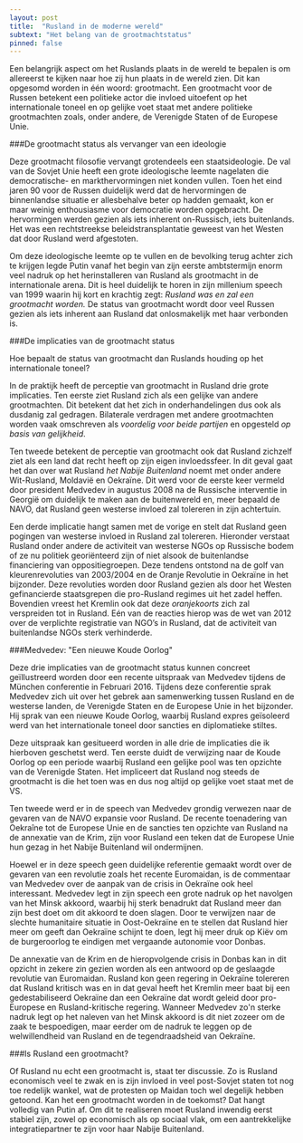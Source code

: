 ```yaml
---
layout: post
title:  "Rusland in de moderne wereld"
subtext: "Het belang van de grootmachtstatus"
pinned: false
---
```


Een belangrijk aspect om het Ruslands plaats in de wereld te bepalen is om allereerst te kijken naar hoe zij hun plaats in de wereld zien. Dit kan opgesomd worden in één woord: grootmacht. Een grootmacht voor de Russen betekent een politieke actor die invloed uitoefent op het internationale toneel en op gelijke voet staat met andere politieke grootmachten zoals, onder andere, de Verenigde Staten of de Europese Unie.

###De grootmacht status als vervanger van een ideologie

Deze grootmacht filosofie vervangt grotendeels een staatsideologie. De val van de Sovjet Unie heeft een grote ideologische leemte nagelaten die democratische- en markthervormingen niet konden vullen. Toen het eind jaren 90 voor de Russen duidelijk werd dat de hervormingen de binnenlandse situatie er allesbehalve beter op hadden gemaakt, kon er maar weinig enthousiasme voor democratie worden opgebracht. De hervormingen werden gezien als iets inherent on-Russisch, iets buitenlands. Het was een rechtstreekse beleidstransplantatie geweest van het Westen dat door Rusland werd afgestoten.

Om deze ideologische leemte op te vullen en de bevolking terug achter zich te krijgen legde Putin vanaf het begin van zijn eerste ambtstermijn enorm veel nadruk op het herinstalleren van Rusland als grootmacht in de internationale arena. Dit is heel duidelijk te horen in zijn millenium speech van 1999 waarin hij kort en krachtig zegt: *Rusland was en zal een grootmacht worden.* De status van grootmacht wordt door veel Russen gezien als iets inherent aan Rusland dat onlosmakelijk met haar verbonden is.

###De implicaties van de grootmacht status

Hoe bepaalt de status van grootmacht dan Ruslands houding op het internationale toneel?

In de praktijk heeft de perceptie van grootmacht in Rusland drie grote implicaties. Ten eerste ziet Rusland zich als een gelijke van andere grootmachten. Dit betekent dat het zich in onderhandelingen dus ook als dusdanig zal gedragen. Bilaterale verdragen met andere grootmachten worden vaak omschreven als *voordelig voor beide partijen* en opgesteld *op basis van gelijkheid*.

Ten tweede betekent de perceptie van grootmacht ook dat Rusland zichzelf ziet als een land dat recht heeft op zijn eigen invloedssfeer. In dit geval gaat het dan over wat Rusland *het Nabije Buitenland* noemt met onder andere Wit-Rusland, Moldavië en Oekraïne. Dit werd voor de eerste keer vermeld door president Medvedev in augustus 2008 na de Russische interventie in Georgië om duidelijk te maken aan de buitenwereld en, meer bepaald de NAVO, dat Rusland geen westerse invloed zal tolereren in zijn achtertuin.

Een derde implicatie hangt samen met de vorige en stelt dat Rusland geen pogingen van westerse invloed in Rusland zal tolereren. Hieronder verstaat Rusland onder andere de activiteit van westerse NGOs op Russische bodem of ze nu politiek georiënteerd zijn of niet alsook de buitenlandse financiering van oppositiegroepen. Deze tendens ontstond na de golf van kleurenrevoluties van 2003/2004 en de Oranje Revolutie in Oekraïne in het bijzonder. Deze revoluties worden door Rusland gezien als door het Westen gefinancierde staatsgrepen die pro-Rusland regimes uit het zadel heffen. Bovendien vreest het Kremlin ook dat deze *oranjekoorts* zich zal verspreiden tot in Rusland. Eén van de reacties hierop was de wet van 2012 over de verplichte registratie van NGO’s in Rusland, dat de activiteit van buitenlandse NGOs sterk verhinderde.

###Medvedev: "Een nieuwe Koude Oorlog"

Deze drie implicaties van de grootmacht status kunnen concreet geïllustreerd worden door een recente uitspraak van Medvedev tijdens de München conferentie in Februari 2016. Tijdens deze conferentie sprak Medvedev zich uit over het gebrek aan samenwerking tussen Rusland en de westerse landen, de Verenigde Staten en de Europese Unie in het bijzonder. Hij sprak van een nieuwe Koude Oorlog, waarbij Rusland expres geïsoleerd werd van het internationale toneel door sancties en diplomatieke stiltes.

Deze uitspraak kan gesitueerd worden in alle drie de implicaties die ik hierboven geschetst werd. Ten eerste duidt de verwijzing naar de Koude Oorlog op een periode waarbij Rusland een gelijke pool was ten opzichte van de Verenigde Staten. Het impliceert dat Rusland nog steeds de grootmacht is die het toen was en dus nog altijd op gelijke voet staat met de VS.

Ten tweede werd er in de speech van Medvedev grondig verwezen naar de gevaren van de NAVO expansie voor Rusland. De recente toenadering van Oekraîne tot de Europese Unie en de sancties ten opzichte van Rusland na de annexatie van de Krim, zijn voor Rusland een teken dat de Europese Unie hun gezag in het Nabije Buitenland wil ondermijnen.

Hoewel er in deze speech geen duidelijke referentie gemaakt wordt over de gevaren van een revolutie zoals het recente Euromaidan, is de commentaar van Medvedev over de aanpak van de crisis in Oekraïne ook heel interessant. Medvedev legt in zijn speech een grote nadruk op het navolgen van het Minsk akkoord, waarbij hij sterk benadrukt dat Rusland meer dan zijn best doet om dit akkoord te doen slagen. Door te verwijzen naar de slechte humanitaire situatie in Oost-Oekraïne en te stellen dat Rusland hier meer om geeft dan Oekraïne schijnt te doen, legt hij meer druk op Kiëv om de burgeroorlog te eindigen met vergaande autonomie voor Donbas.

De annexatie van de Krim en de hieropvolgende crisis in Donbas kan in dit opzicht in zekere zin gezien worden als een antwoord op de geslaagde revolutie van Euromaidan. Rusland kon geen regering in Oekraïne tolereren dat Rusland kritisch was en in dat geval heeft het Kremlin meer baat bij een gedestabiliseerd Oekraïne dan een Oekraïne dat wordt geleid door pro-Europese en Rusland-kritische regering. Wanneer Medvedev zo'n sterke nadruk legt op het naleven van het Minsk akkoord is dit niet zozeer om de zaak te bespoedigen, maar eerder om de nadruk te leggen op de welwillendheid van Rusland en de tegendraadsheid van Oekraïne.

###Is Rusland een grootmacht?

Of Rusland nu echt een grootmacht is, staat ter discussie. Zo is Rusland economisch veel te zwak en is zijn invloed in veel post-Sovjet staten tot nog toe redelijk wankel, wat de protesten op Maidan toch wel degelijk hebben getoond. Kan het een grootmacht worden in de toekomst? Dat hangt volledig van Putin af. Om dit te realiseren moet Rusland inwendig eerst stabiel zijn, zowel op economisch als op sociaal vlak, om een aantrekkelijke integratiepartner te zijn voor haar Nabije Buitenland.
